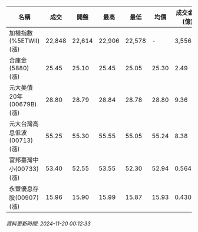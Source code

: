 | 名稱 | 成交 | 開盤 | 最高 | 最低 | 均價 | 成交金額(億) | 昨收 | 漲跌幅 | 漲跌 | 總量 | 昨量 | 振幅 |
| -------- | -------- | -------- | -------- |-------- | -------- | -------- |-------- |-------- |-------- | -------- | -------- |-------- |
|加權指數(%5ETWII) (漲)|22,848|22,614|22,906|22,578|-|3,556.64|22,546|1.34%|302.26|7,443,375|0|1.45%|
|合庫金(5880) (漲)|25.45|25.10|25.45|25.05|25.30|2.49|25.05|1.60%|0.40|9,823|9,658|1.60%|
|元大美債20年(00679B) (漲)|28.80|28.79|28.84|28.78|28.80|9.36|28.77|0.10%|0.03|32,515|41,071|0.21%|
|元大台灣高息低波(00713) (漲)|55.25|55.30|55.55|55.05|55.24|8.38|55.20|0.09%|0.05|15,175|18,739|0.91%|
|富邦臺灣中小(00733) (漲)|53.40|52.55|53.55|52.30|52.94|0.564|52.00|2.69%|1.40|1,066|2,011|2.40%|
|永豐優息存股(00907) (漲)|15.96|15.90|15.99|15.87|15.93|0.430|15.86|0.63%|0.10|2,699|3,045|0.76%|
###### 資料更新時間: 2024-11-20 00:12:33